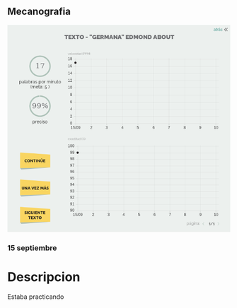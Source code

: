 ## Mecanografia


![](https://raw.githubusercontent.com/Hanzla55/primer-trimestre/main/Captura%20de%20pantalla%20de%202021-09-15%2012-07-06.png?token=AVUMTJ25BG62Q72OZXRGCGTBIHDCA) 
 
### 15 septiembre

#  Descripcion 
Estaba practicando 
